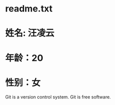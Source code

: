 # readme.txt
# **姓名**: **汪凌云**

# **年龄**：**20**

# **性别**：**女**

Git is a version control system.
Git is free software.


